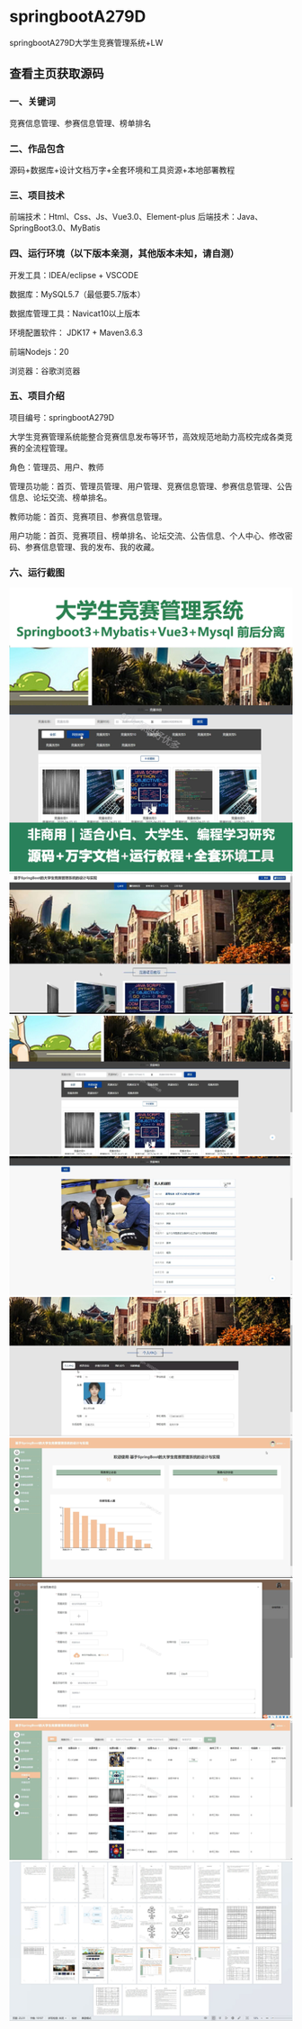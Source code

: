 # springbootA279D
springbootA279D大学生竞赛管理系统+LW
 
## 查看主页获取源码

### 一、关键词
竞赛信息管理、参赛信息管理、榜单排名

### 二、作品包含
源码+数据库+设计文档万字+全套环境和工具资源+本地部署教程

### 三、项目技术
前端技术：Html、Css、Js、Vue3.0、Element-plus 
后端技术：Java、SpringBoot3.0、MyBatis

### 四、运行环境（以下版本亲测，其他版本未知，请自测）
开发工具：IDEA/eclipse  + VSCODE

数据库：MySQL5.7（最低要5.7版本）

数据库管理工具：Navicat10以上版本

环境配置软件： JDK17 + Maven3.6.3

前端Nodejs：20

浏览器：谷歌浏览器

### 五、项目介绍
项目编号：springbootA279D

大学生竞赛管理系统能整合竞赛信息发布等环节，高效规范地助力高校完成各类竞赛的全流程管理。

角色：管理员、用户、教师

管理员功能：首页、管理员管理、用户管理、竞赛信息管理、参赛信息管理、公告信息、论坛交流、榜单排名。

教师功能：首页、竞赛项目、参赛信息管理。

用户功能：首页、竞赛项目、榜单排名、论坛交流、公告信息、个人中心、修改密码、参赛信息管理、我的发布、我的收藏。

### 六、运行截图
![cover.png](./cover.png)
![1.png](./1.png)
![2.png](./2.png)
![3.png](./3.png)
![4.png](./4.png)
![5.png](./5.png)
![6.png](./6.png)
![7.png](./7.png)
![8.png](./8.png)
